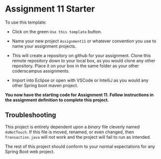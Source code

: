 # Assignment 11 Starter

To use this template:

- Click on the green `Use this template` button.

- Name your new project `Assignment11` or whatever convention you use to name your assignment projects.

- This will create a repository on github for your assignment. Clone this remote repository down to your local box, as you would clone any other repository. Place it on your box in the same folder as your other coderscampus assignments.

- Import into Eclipse or open with VSCode or IntelliJ as you would any other Spring boot maven project.

__You now have the starting code for Assignment 11. Follow instructions in the assignment definition to complete this project.__

## Troubleshooting

This project is entirely dependent upon a _binary_ file cleverly named `doNotTouch`. If this file is moved, renamed, or even changed, then `Transaction.java` will not work and the project will fail to run as intended.

The rest of this project should conform to your normal expectations for any Spring Boot web project.